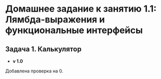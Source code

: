 # Домашнее задание к занятию 1.1: Лямбда-выражения и функциональные интерфейсы
## Задача 1. Калькулятор

* **v 1.0**

Добавлена проверка на 0.

